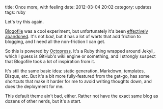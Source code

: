 title: Once more, with feeling
date: 2012-03-04 20:02
category: updates
tags: ruby

Let's try this again.

[Blogofile][] was a cool experiment, but unfortunately it's been [effectively abandoned][blogofile-commits].  It's not _bad_, but it has a lot of warts that add friction to blogging, and I need all the non-friction I can get.

So this is powered by [Octopress][].  It's a Ruby thing wrapped around Jekyll, which I guess is GitHub's wiki engine or something, and I strongly suspect that Blogofile took a lot of inspiration from it.

It's still the same basic idea: static generation, Markdown, templates, Disqus, etc.  But it's a bit more fully-featured from the get-go, has some shortcuts that make it harder for me to avoid writing thoughts down, and does the deployment for me.

This default theme ain't bad, either.  Rather not have the exact same blog as dozens of other nerds, but it's a start.


[Blogofile]: http://www.blogofile.com/
[blogofile-commits]: https://github.com/EnigmaCurry/blogofile/commits/master
[Octopress]: http://octopress.org/
